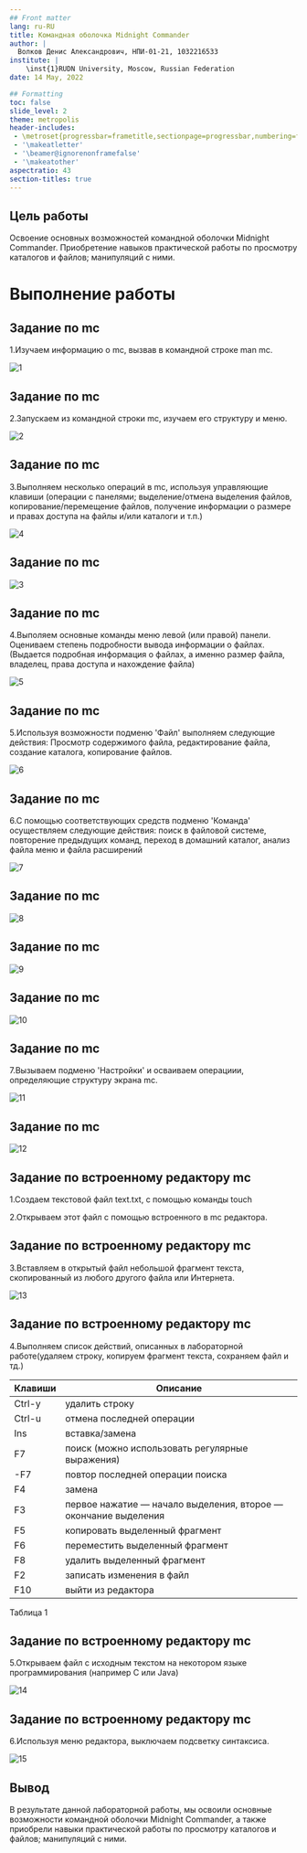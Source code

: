 ```yaml
---
## Front matter
lang: ru-RU
title: Командная оболочка Midnight Commander
author: |
  Волков Денис Александрович, НПИ-01-21, 1032216533
institute: |
	\inst{1}RUDN University, Moscow, Russian Federation
date: 14 May, 2022

## Formatting
toc: false
slide_level: 2
theme: metropolis
header-includes: 
 - \metroset{progressbar=frametitle,sectionpage=progressbar,numbering=fraction}
 - '\makeatletter'
 - '\beamer@ignorenonframefalse'
 - '\makeatother'
aspectratio: 43
section-titles: true
---
```


## Цель работы 
Освоение основных возможностей командной оболочки Midnight Commander. Приобретение навыков практической работы по просмотру каталогов и файлов; манипуляций
с ними.

# Выполнение работы
## Задание по mc
1.Изучаем информацию о mc, вызвав в командной строке man mc.

![1](1.jpg "1")

## Задание по mc
2.Запускаем из командной строки mc, изучаем его структуру и меню.

![2](2.jpg "2")

## Задание по mc
3.Выполняем несколько операций в mc, используя управляющие клавиши (операции
с панелями; выделение/отмена выделения файлов, копирование/перемещение файлов, получение информации о размере и правах доступа на файлы и/или каталоги
и т.п.)

![4](4.jpg "4")

## Задание по mc
![3](3.jpg "3")

## Задание по mc
4.Выполяем основные команды меню левой (или правой) панели. Оцениваем степень подробности вывода информации о файлах.(Выдается подробная информация о файлах, а именно размер файла, владелец, права доступа и нахождение файла)

![5](5.jpg "5")

## Задание по mc
5.Используя возможности подменю 'Файл' выполняем следующие действия: Просмотр содержимого файла, редактирование файла, создание каталога, копирование файлов.

![6](6.jpg "6")

## Задание по mc
6.С помощью соответствующих средств подменю 'Команда' осуществляем следующие действия: поиск в файловой системе, повторение предыдущих команд, переход в домашний каталог, анализ файла меню и файла расширений

![7](7.jpg "7")

## Задание по mc
![8](8.jpg "8")

## Задание по mc
![9](9.jpg "9")

## Задание по mc
![10](10.jpg "10")

## Задание по mc
7.Вызываем подменю 'Настройки' и осваиваем операциии, определяющие структуру экрана mc.

![11](11.jpg "11")

## Задание по mc
![12](12.jpg "12")

## Задание по встроенному редактору mc
1.Создаем  текстовой файл text.txt, с помощью команды touch

2.Открываем этот файл с помощью встроенного в mc редактора.

## Задание по встроенному редактору mc
3.Вставляем в открытый файл небольшой фрагмент текста, скопированный из любого
другого файла или Интернета.

![13](13.jpg "13")

## Задание по встроенному редактору mc
4.Выполняем список действий, описанных в лабораторной работе(удаляем строку, копируем фрагмент текста, сохраняем файл и тд.)

Клавиши| Описание
------ | ---------
Ctrl-y | удалить строку
Ctrl-u | отмена последней операции
Ins    | вставка/замена
F7     | поиск (можно использовать регулярные выражения)
-F7    | повтор последней операции поиска
F4     | замена
F3     | первое нажатие — начало выделения, второе — окончание выделения
F5     | копировать выделенный фрагмент
F6     | переместить выделенный фрагмент
F8     | удалить выделенный фрагмент
F2     | записать изменения в файл
F10    | выйти из редактора
Таблица 1  

## Задание по встроенному редактору mc
5.Открываем файл с исходным текстом на некотором языке программирования (например C или Java)

![14](14.jpg "14")

## Задание по встроенному редактору mc
6.Используя меню редактора, выключаем подсветку синтаксиса.

![15](15.jpg "15")

## Вывод 
В результате данной лабораторной работы, мы освоили основные возможности командной оболочки Midnight Commander, а также приобрели навыки практической работы по просмотру каталогов и файлов; манипуляций
с ними.